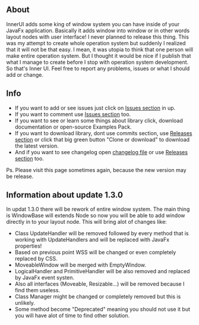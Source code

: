 ## About
InnerUI adds some king of window system you can have inside of your JavaFx application.
Basically it adds window into window or in other words layout nodes with user interface!
I never planned to release this thing. This was my attempt to create whole operation system but suddenly I realized that it will not be that easy. I mean, it was utopia to think that one person will make entire operation system. But I thought it would be nice if I publish that what I manage to create before I stop with operation system development. So that's Inner UI.
Feel free to report any problems, issues or what I should add or change.

## Info
* If you want to add or see issues just click on [Issues section](https://github.com/PetoPetko/InnerUI/issues) in up.
* If you want to comment use [Issues section](https://github.com/PetoPetko/InnerUI/issues) too.
* If you want to see or learn some things about library click, download documentation or open-source Examples Pack.
* If you want to download library, dont use commits section, use [Releases section](https://github.com/PetoPetko/InnerUI/releases) or click that big green button "Clone or download" to download the latest version.
* And if you want to see changelog open [changelog file](Changelog.md) or use [Releases section](https://github.com/PetoPetko/InnerUI/releases) too.

Ps. Please visit this page sometimes again, because the new version may be release.

## Information about update 1.3.0
In updat 1.3.0 there will be rework of entire window system. 
The main thing is WindowBase will extends Node so now you will be able to add window directly in to your layout node.
This will bring alot of changes like:
* Class UpdateHandler will be removed followed by every method that is working with UpdateHandlers and will be replaced with JavaFx properties!
* Based on previous point WSS will be changed or even completely replaced by CSS.
* MoveableWindow will be merged with EmptyWindow.
* LogicalHandler and PrimitiveHandler will be also removed and replaced by JavaFx event systen.
* Also all interfaces (Moveable, Resizable...) will be removed because I find them useless.
* Class Manager might be changed or completely removed but this is unlikely.
* Some method become "Deprecated" meaning you should not use it but you will have alot of time to find other solution.
